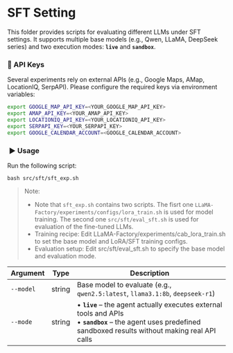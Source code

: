 # SFT Setting
This folder provides scripts for evaluating different LLMs under SFT settings.  It supports multiple base models (e.g., Qwen, LLaMA, DeepSeek series) and two execution modes: **`live`** and **`sandbox`**.

### 🔑 API Keys
Several experiments rely on external APIs (e.g., Google Maps, AMap, LocationIQ, SerpAPI). Please configure the required keys via environment variables:

```bash
export GOOGLE_MAP_API_KEY=<YOUR_GOOGLE_MAP_API_KEY>
export AMAP_API_KEY=<YOUR_AMAP_API_KEY>
export LOCATIONIQ_API_KEY=<YOUR_LOCATIONIQ_API_KEY>
export SERPAPI_KEY=<YOUR_SERPAPI_KEY>
export GOOGLE_CALENDAR_ACCOUNT=<GOOGLE_CALENDAR_ACCOUNT>
```
### ️ ▶️ Usage
Run the following script:
```
bash src/sft/sft_exp.sh
```
> Note:
> - Note that ```sft_exp.sh``` contains two scripts. The fisrt one ```LLaMA-Factory/experiments/configs/lora_train.sh``` is used for model training. The second one ```src/sft/eval_sft.sh``` is used for evaluation of the fine-tuned LLMs.
> - Training recipe: Edit LLaMA-Factory/experiments/cab_lora_train.sh to set the base model and LoRA/SFT training configs.
> - Evaluation setup: Edit src/sft/eval_sft.sh to specify the base model and evaluation mode.


| Argument  | Type   | Description                                                                 |
|-----------|--------|-----------------------------------------------------------------------------|
| `--model` | string | Base model to evaluate (e.g., `qwen2.5:latest`, `llama3.1:8b`, `deepseek-r1`) 
| `--mode`  | string | • **`live`** – the agent actually executes external tools and APIs <br>• **`sandbox`** – the agent uses predefined sandboxed results without making real API calls |





